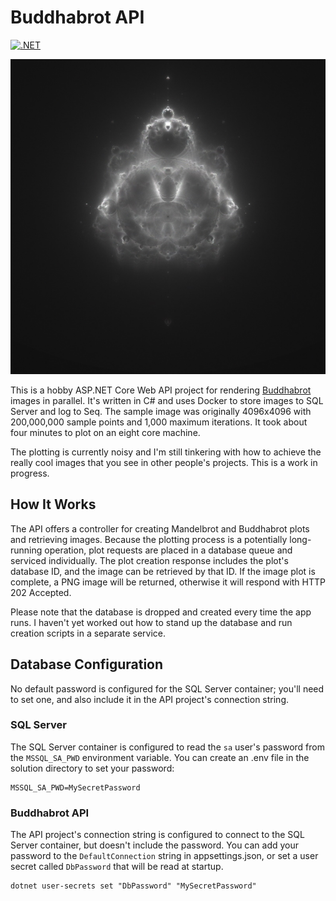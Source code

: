 # Buddhabrot API

[![.NET](https://github.com/ebeeton/buddhabrot/actions/workflows/dotnet.yml/badge.svg)](https://github.com/ebeeton/buddhabrot/actions/workflows/dotnet.yml)

![Buddhabrot example](/assets/images/sample.jpg)

This is a hobby ASP.NET Core Web API project for rendering
[Buddhabrot](https://en.wikipedia.org/wiki/Buddhabrot) images in parallel. It's
written in C# and uses Docker to store images to SQL Server and log to Seq. The
sample image was originally 4096x4096 with 200,000,000 sample points and 1,000 
maximum iterations. It took about four minutes to plot on an eight core machine.

The plotting is currently noisy and I'm still tinkering with how to achieve the
really cool images that you see in other people's projects. This is a work in
progress.

## How It Works

The API offers a controller for creating Mandelbrot and Buddhabrot plots and
retrieving images. Because the plotting process is a potentially long-running
operation, plot requests are placed in a database queue and serviced
individually. The plot creation response includes the plot's database ID,
and the image can be retrieved by that ID. If the image plot is complete, a PNG
image will be returned, otherwise it will respond with HTTP 202 Accepted.

Please note that the database is dropped and created every time the app runs.
I haven't yet worked out how to stand up the database and run creation scripts
in a separate service. 

## Database Configuration

No default password is configured for the SQL Server container; you'll need to
set one, and also include it in the API project's connection string.

### SQL Server

The SQL Server container is configured to read the `sa` user's password from the
`MSSQL_SA_PWD` environment variable. You can create an .env file in the solution
directory to set your password:

```shell
MSSQL_SA_PWD=MySecretPassword
```

### Buddhabrot API

The API project's connection string is configured to connect to the SQL Server
container, but doesn't include the password. You can add your password to the
`DefaultConnection` string in appsettings.json, or set a user secret called
`DbPassword` that will be read at startup.

```shell
dotnet user-secrets set "DbPassword" "MySecretPassword"
```
